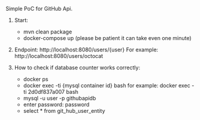 Simple PoC for GitHub Api.

1. Start:
    - mvn clean package
    - docker-compose up (please be patient it can take even one minute)

2. Endpoint: http://localhost:8080/users/{user}
For example: http://localhost:8080/users/octocat

3. How to check if database counter works correctly:
    - docker ps
    - docker exec -ti {mysql container id} bash
        for example: docker exec -ti 2d0df837a007 bash
    - mysql -u user -p githubapidb
    - enter password:  password
    - select * from git_hub_user_entity
